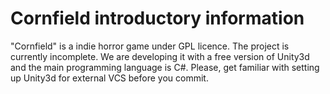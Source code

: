Cornfield introductory information
===================================

"Cornfield" is a indie horror game under GPL licence. The project is currently incomplete.
We are developing it with a free version of Unity3d and the main programming language is C#.
Please, get familiar with setting up Unity3d for external VCS before you commit.